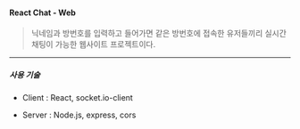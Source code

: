 #### React Chat - Web

> 닉네임과 방번호를 입력하고 들어가면 같은 방번호에 접속한 유저들끼리 실시간 채팅이 가능한 웹사이트 프로젝트이다.

---
##### 사용 기술

- Client : React, socket.io-client

- Server : Node.js, express, cors
